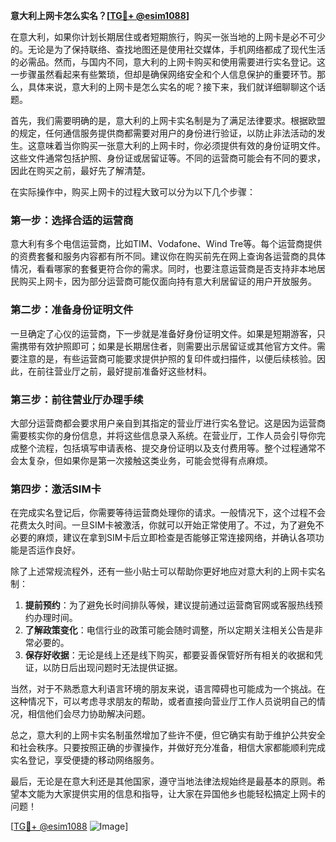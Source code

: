**意大利上网卡怎么实名？[[TG💪+ @esim1088](https://t.me/s/esim1088)]**

在意大利，如果你计划长期居住或者短期旅行，购买一张当地的上网卡是必不可少的。无论是为了保持联络、查找地图还是使用社交媒体，手机网络都成了现代生活的必需品。然而，与国内不同，意大利的上网卡购买和使用需要进行实名登记。这一步骤虽然看起来有些繁琐，但却是确保网络安全和个人信息保护的重要环节。那么，具体来说，意大利的上网卡是怎么实名的呢？接下来，我们就详细聊聊这个话题。

首先，我们需要明确的是，意大利的上网卡实名制是为了满足法律要求。根据欧盟的规定，任何通信服务提供商都需要对用户的身份进行验证，以防止非法活动的发生。这意味着当你购买一张意大利的上网卡时，你必须提供有效的身份证明文件。这些文件通常包括护照、身份证或居留证等。不同的运营商可能会有不同的要求，因此在购买之前，最好先了解清楚。

在实际操作中，购买上网卡的过程大致可以分为以下几个步骤：

### **第一步：选择合适的运营商**
意大利有多个电信运营商，比如TIM、Vodafone、Wind Tre等。每个运营商提供的资费套餐和服务内容都有所不同。建议你在购买前先在网上查询各运营商的具体情况，看看哪家的套餐更符合你的需求。同时，也要注意运营商是否支持非本地居民购买上网卡，因为部分运营商可能仅面向持有意大利居留证的用户开放服务。

### **第二步：准备身份证明文件**
一旦确定了心仪的运营商，下一步就是准备好身份证明文件。如果是短期游客，只需携带有效护照即可；如果是长期居住者，则需要出示居留证或其他官方文件。需要注意的是，有些运营商可能要求提供护照的复印件或扫描件，以便后续核验。因此，在前往营业厅之前，最好提前准备好这些材料。

### **第三步：前往营业厅办理手续**
大部分运营商都会要求用户亲自到其指定的营业厅进行实名登记。这是因为运营商需要核实你的身份信息，并将这些信息录入系统。在营业厅，工作人员会引导你完成整个流程，包括填写申请表格、提交身份证明以及支付费用等。整个过程通常不会太复杂，但如果你是第一次接触这类业务，可能会觉得有点麻烦。

### **第四步：激活SIM卡**
在完成实名登记后，你需要等待运营商处理你的请求。一般情况下，这个过程不会花费太久时间。一旦SIM卡被激活，你就可以开始正常使用了。不过，为了避免不必要的麻烦，建议在拿到SIM卡后立即检查是否能够正常连接网络，并确认各项功能是否运作良好。

除了上述常规流程外，还有一些小贴士可以帮助你更好地应对意大利的上网卡实名制：

1. **提前预约**：为了避免长时间排队等候，建议提前通过运营商官网或客服热线预约办理时间。
2. **了解政策变化**：电信行业的政策可能会随时调整，所以定期关注相关公告是非常必要的。
3. **保存好收据**：无论是线上还是线下购买，都要妥善保管好所有相关的收据和凭证，以防日后出现问题时无法提供证据。

当然，对于不熟悉意大利语言环境的朋友来说，语言障碍也可能成为一个挑战。在这种情况下，可以考虑寻求朋友的帮助，或者直接向营业厅工作人员说明自己的情况，相信他们会尽力协助解决问题。

总之，意大利的上网卡实名制虽然增加了些许不便，但它确实有助于维护公共安全和社会秩序。只要按照正确的步骤操作，并做好充分准备，相信大家都能顺利完成实名登记，享受便捷的移动网络服务。

最后，无论是在意大利还是其他国家，遵守当地法律法规始终是最基本的原则。希望本文能为大家提供实用的信息和指导，让大家在异国他乡也能轻松搞定上网卡的问题！

[[TG💪+ @esim1088](https://t.me/s/esim1088) ![Image](https://i.postimg.cc/4NQfJmqS/Snipaste-2025-05-13-00-14-12.png)]